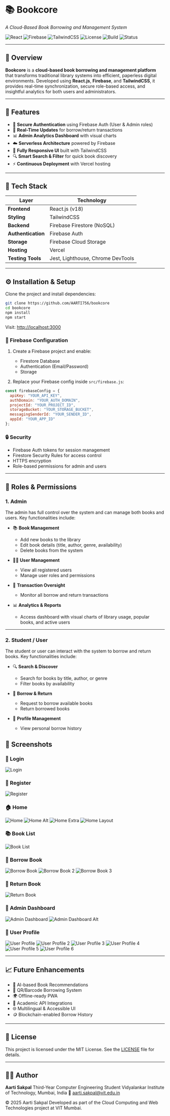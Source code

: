 # 📚 Bookcore

*A Cloud-Based Book Borrowing and Management System*

![React](https://img.shields.io/badge/Frontend-React.js-61DAFB?logo=react)
![Firebase](https://img.shields.io/badge/Backend-Firebase-FFCA28?logo=firebase)
![TailwindCSS](https://img.shields.io/badge/UI-TailwindCSS-38B2AC?logo=tailwind-css)
![License](https://img.shields.io/badge/License-MIT-green)
![Build](https://img.shields.io/badge/Build-Passing-brightgreen)
![Status](https://img.shields.io/badge/Status-Active-blue)

---

## 🧠 Overview

**Bookcore** is a **cloud-based book borrowing and management platform** that transforms traditional library systems into efficient, paperless digital environments.
Developed using **React.js**, **Firebase**, and **TailwindCSS**, it provides real-time synchronization, secure role-based access, and insightful analytics for both users and administrators.

---

## 🚀 Features

* 🔐 **Secure Authentication** using Firebase Auth (User & Admin roles)
* 🔄 **Real-Time Updates** for borrow/return transactions
* 📊 **Admin Analytics Dashboard** with visual charts
* ☁️ **Serverless Architecture** powered by Firebase
* 📱 **Fully Responsive UI** built with TailwindCSS
* 🔍 **Smart Search & Filter** for quick book discovery
* ⚡ **Continuous Deployment** with Vercel hosting

---

## 🧩 Tech Stack

| Layer              | Technology                        |
| ------------------ | --------------------------------- |
| **Frontend**       | React.js (v18)                    |
| **Styling**        | TailwindCSS                       |
| **Backend**        | Firebase Firestore (NoSQL)        |
| **Authentication** | Firebase Auth                     |
| **Storage**        | Firebase Cloud Storage            |
| **Hosting**        | Vercel                            |
| **Testing Tools**  | Jest, Lighthouse, Chrome DevTools |

---

## ⚙️ Installation & Setup

Clone the project and install dependencies:

```bash
git clone https://github.com/AARTI756/bookcore
cd bookcore
npm install
npm start
```

Visit: [http://localhost:3000](http://localhost:3000)

### 🔧 Firebase Configuration

1. Create a Firebase project and enable:

   * Firestore Database
   * Authentication (Email/Password)
   * Storage
2. Replace your Firebase config inside `src/firebase.js`:

```javascript
const firebaseConfig = {
  apiKey: "YOUR_API_KEY",
  authDomain: "YOUR_AUTH_DOMAIN",
  projectId: "YOUR_PROJECT_ID",
  storageBucket: "YOUR_STORAGE_BUCKET",
  messagingSenderId: "YOUR_SENDER_ID",
  appId: "YOUR_APP_ID"
};
```

### 🔒 Security

* Firebase Auth tokens for session management
* Firestore Security Rules for access control
* HTTPS encryption
* Role-based permissions for admin and users

---

## 👥 Roles & Permissions

### **1. Admin**

The admin has full control over the system and can manage both books and users. Key functionalities include:

* 📚 **Book Management**

  * Add new books to the library
  * Edit book details (title, author, genre, availability)
  * Delete books from the system

* 🧑‍💻 **User Management**

  * View all registered users
  * Manage user roles and permissions

* 🔄 **Transaction Oversight**

  * Monitor all borrow and return transactions

* 📊 **Analytics & Reports**

  * Access dashboard with visual charts of library usage, popular books, and active users

---

### **2. Student / User**

The student or user can interact with the system to borrow and return books. Key functionalities include:

* 🔍 **Search & Discover**

  * Search for books by title, author, or genre
  * Filter books by availability

* 📖 **Borrow & Return**

  * Request to borrow available books
  * Return borrowed books

* 👤 **Profile Management**

  * View personal borrow history

## 📸 Screenshots

### 🔑 Login

![Login](https://raw.githubusercontent.com/AARTI756/bookcore/master/public/assets/screenshots/image-3.png)

### 🧾 Register

![Register](https://raw.githubusercontent.com/AARTI756/bookcore/master/public/assets/screenshots/image-4.png)

### 🏠 Home

![Home](https://raw.githubusercontent.com/AARTI756/bookcore/master/public/assets/screenshots/image-1.png)
![Home Alt](https://raw.githubusercontent.com/AARTI756/bookcore/master/public/assets/screenshots/image-2.png)
![Home Extra](https://raw.githubusercontent.com/AARTI756/bookcore/master/public/assets/screenshots/image-5.png)
![Home Layout](https://raw.githubusercontent.com/AARTI756/bookcore/master/public/assets/screenshots/image-6.png)

### 📚 Book List

![Book List](https://raw.githubusercontent.com/AARTI756/bookcore/master/public/assets/screenshots/image-15.png)

### 📖 Borrow Book

![Borrow Book](https://raw.githubusercontent.com/AARTI756/bookcore/master/public/assets/screenshots/image-14.png)
![Borrow Book 2](https://raw.githubusercontent.com/AARTI756/bookcore/master/public/assets/screenshots/image-17.png)
![Borrow Book 3](https://raw.githubusercontent.com/AARTI756/bookcore/master/public/assets/screenshots/image-18.png)

### 🔁 Return Book

![Return Book](https://raw.githubusercontent.com/AARTI756/bookcore/master/public/assets/screenshots/image-9.png)

### 🧮 Admin Dashboard

![Admin Dashboard](https://raw.githubusercontent.com/AARTI756/bookcore/master/public/assets/screenshots/image.png)
![Admin Dashboard Alt](https://raw.githubusercontent.com/AARTI756/bookcore/master/public/assets/screenshots/image-16.png)

### 👤 User Profile

![User Profile](https://raw.githubusercontent.com/AARTI756/bookcore/master/public/assets/screenshots/image-7.png)
![User Profile 2](https://raw.githubusercontent.com/AARTI756/bookcore/master/public/assets/screenshots/image-8.png)
![User Profile 3](https://raw.githubusercontent.com/AARTI756/bookcore/master/public/assets/screenshots/image-10.png)
![User Profile 4](https://raw.githubusercontent.com/AARTI756/bookcore/master/public/assets/screenshots/image-11.png)
![User Profile 5](https://raw.githubusercontent.com/AARTI756/bookcore/master/public/assets/screenshots/image-12.png)
![User Profile 6](https://raw.githubusercontent.com/AARTI756/bookcore/master/public/assets/screenshots/image-13.png)

---

## 📈 Future Enhancements

* 🤖 AI-based Book Recommendations
* 🧾 QR/Barcode Borrowing System
* 🌍 Offline-ready PWA
* 🔗 Academic API Integrations
* 🌐 Multilingual & Accessible UI
* 🪙 Blockchain-enabled Borrow History

---

## 📄 License

This project is licensed under the MIT License. See the [LICENSE](LICENSE) file for details.

---

## 👩‍💻 Author

**Aarti Sakpal**
Third-Year Computer Engineering Student
Vidyalankar Institute of Technology, Mumbai, India
📧 [aarti.sakpal@vit.edu.in](mailto:aarti.sakpal@vit.edu.in)

© 2025 Aarti Sakpal
Developed as part of the Cloud Computing and Web Technologies project at VIT Mumbai.

